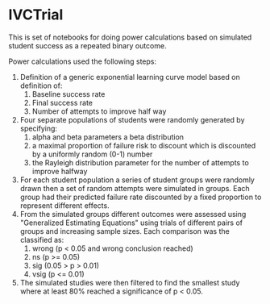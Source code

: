 # IVCTrial

This is set of notebooks for doing power calculations based on simulated 
student success as a repeated binary outcome.

Power calculations used the following steps:

1. Definition of a generic exponential  learning curve model based on definition of:
    1. Baseline success rate
    1. Final success rate
    1. Number of attempts to improve half way
1. Four separate populations of students were randomly generated by specifying:
    1. alpha and beta parameters a beta distribution
    1. a maximal proportion of failure risk to discount which is discounted by a uniformly random (0-1) number
    1. the Rayleigh distribution parameter for the number of attempts to improve halfway
1. For each student population a series of student groups were randomly drawn then a set of random attempts were simulated in groups. Each group had their predicted failure rate discounted by a fixed proportion to represent different effects.
1. From the simulated groups different outcomes were assessed using "Generalized Estimating Equations" using trials of different pairs of groups and increasing sample sizes. Each comparison was the classified as:
    1. wrong (p < 0.05 and wrong conclusion reached)
    1. ns (p >= 0.05)
    1. sig (0.05 > p > 0.01)
    1. vsig (p <= 0.01)
1. The simulated studies were then filtered to find the smallest study where at least 80% reached a significance of p < 0.05.
